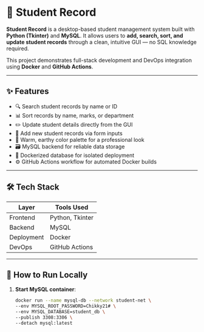# 📘 Student Record

**Student Record** is a desktop-based student management system built with **Python (Tkinter)** and **MySQL**. It allows users to **add, search, sort, and update student records** through a clean, intuitive GUI — no SQL knowledge required.

This project demonstrates full-stack development and DevOps integration using **Docker** and **GitHub Actions**.

---

## ✨ Features

- 🔍 Search student records by name or ID
- 📊 Sort records by name, marks, or department
- ✏️ Update student details directly from the GUI
- 📝 Add new student records via form inputs
- 🎨 Warm, earthy color palette for a professional look
- 🗃️ MySQL backend for reliable data storage
- 🐳 Dockerized database for isolated deployment
- ⚙️ GitHub Actions workflow for automated Docker builds

---

## 🛠️ Tech Stack

| Layer       | Tools Used         |
|-------------|--------------------|
| Frontend    | Python, Tkinter    |
| Backend     | MySQL              |
| Deployment  | Docker             |
| DevOps      | GitHub Actions     |

---

## 🚀 How to Run Locally

1. **Start MySQL container**:
   ```bash
   docker run --name mysql-db --network student-net \
   --env MYSQL_ROOT_PASSWORD=Chikky21# \
   --env MYSQL_DATABASE=student_db \
   --publish 3308:3306 \
   --detach mysql:latest